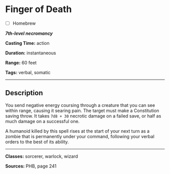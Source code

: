 # Finger of Death

- [ ] Homebrew

***7th-level necromancy***

**Casting Time:** action

**Duration:** instantaneous

**Range:** 60 feet

**Tags:** verbal, somatic

---

## Description
You send negative energy coursing through a creature that you can see within range, causing it searing pain.
The target must make a Constitution saving throw.
It takes `7d8 + 30` necrotic damage on a failed save, or half as much damage on a successful one.

A humanoid killed by this spell rises at the start of your next turn as a zombie that is permanently under your command, following your verbal orders to the best of its ability.

---

**Classes:** sorcerer, warlock, wizard

**Sources:** PHB, page 241
